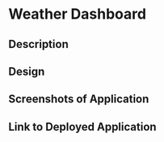 # Weather Dashboard

## Description

## Design

## Screenshots of Application

## Link to Deployed Application
